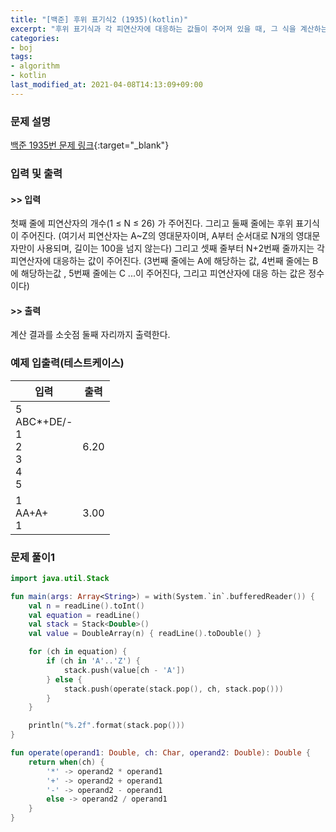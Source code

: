 ```yaml
---
title: "[백준] 후위 표기식2 (1935)(kotlin)"
excerpt: "후위 표기식과 각 피연산자에 대응하는 값들이 주어져 있을 때, 그 식을 계산하는 프로그램을 작성하시오."
categories:
- boj
tags:
- algorithm
- kotlin
last_modified_at: 2021-04-08T14:13:09+09:00
---
```



### 문제 설명
[백준 1935번 문제 링크](https://www.acmicpc.net/problem/1935#description){:target="_blank"}




### 입력 및 출력
#### >> 입력
첫째 줄에 피연산자의 개수(1 ≤ N ≤ 26) 가 주어진다. 그리고 둘째 줄에는 후위 표기식이 주어진다. (여기서 피연산자는 A~Z의 영대문자이며, A부터 순서대로 N개의 영대문자만이 사용되며, 길이는 100을 넘지 않는다) 그리고 셋째 줄부터 N+2번째 줄까지는 각 피연산자에 대응하는 값이 주어진다. (3번째 줄에는 A에 해당하는 값, 4번째 줄에는 B에 해당하는값 , 5번째 줄에는 C ...이 주어진다, 그리고 피연산자에 대응 하는 값은 정수이다)



#### >> 출력
계산 결과를 소숫점 둘째 자리까지 출력한다.





### 예제 입출력(테스트케이스)


|입력|출력|
|-----|------|
|5<br>ABC*+DE/\-<br>1<br>2<br>3<br>4<br>5|6.20|
|1<br>AA+A+<br>1|3.00|




### 문제 풀이1
```kotlin
import java.util.Stack

fun main(args: Array<String>) = with(System.`in`.bufferedReader()) {
    val n = readLine().toInt()
    val equation = readLine()
    val stack = Stack<Double>()
    val value = DoubleArray(n) { readLine().toDouble() }

    for (ch in equation) {
        if (ch in 'A'..'Z') {
            stack.push(value[ch - 'A'])
        } else {
            stack.push(operate(stack.pop(), ch, stack.pop()))
        }
    }

    println("%.2f".format(stack.pop()))
}

fun operate(operand1: Double, ch: Char, operand2: Double): Double {
    return when(ch) {
        '*' -> operand2 * operand1
        '+' -> operand2 + operand1
        '-' -> operand2 - operand1
        else -> operand2 / operand1
    }
}
```
